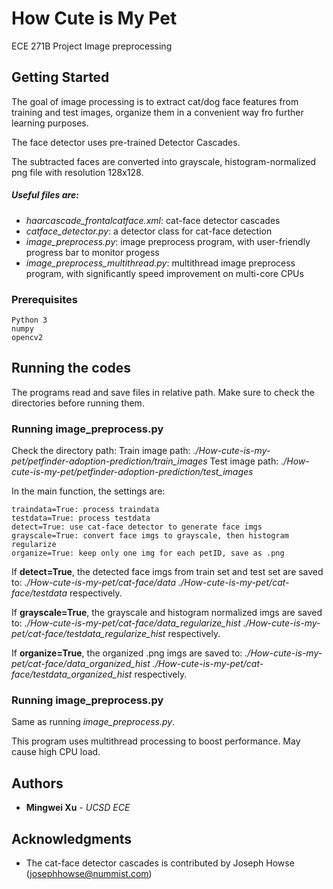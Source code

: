# How Cute is My Pet

ECE 271B Project
Image preprocessing

## Getting Started

The goal of image processing is to extract cat/dog face features from training and test images, organize them in a convenient way fro further learning purposes.

The face detector uses pre-trained Detector Cascades.

The subtracted faces are converted into grayscale, histogram-normalized png file with resolution 128x128.

##### Useful files are:
* *haarcascade_frontalcatface.xml*: cat-face detector cascades
* *catface_detector.py*: a detector class for cat-face detection
* *image_preprocess.py*: image preprocess program, with user-friendly progress bar to monitor progess
* *image_preprocess_multithread.py*: multithread image preprocess program, with significantly speed improvement on multi-core CPUs

### Prerequisites

```
Python 3
numpy
opencv2
```

## Running the codes
The programs read and save files in relative path. Make sure to check the directories before running them.

### Running image_preprocess.py

Check the directory path:
Train image path: *./How-cute-is-my-pet/petfinder-adoption-prediction/train_images*
Test image path: *./How-cute-is-my-pet/petfinder-adoption-prediction/test_images*

In the main function, the settings are:
```
traindata=True: process traindata
testdata=True: process testdata
detect=True: use cat-face detector to generate face imgs
grayscale=True: convert face imgs to grayscale, then histogram regularize
organize=True: keep only one img for each petID, save as .png
```

If **detect=True**, the detected face imgs from train set and test set are saved to:
*./How-cute-is-my-pet/cat-face/data*
*./How-cute-is-my-pet/cat-face/testdata*
respectively.

If **grayscale=True**, the grayscale and histogram normalized imgs are saved to:
*./How-cute-is-my-pet/cat-face/data_regularize_hist*
*./How-cute-is-my-pet/cat-face/testdata_regularize_hist*
respectively.

If **organize=True**, the organized .png imgs are saved to:
*./How-cute-is-my-pet/cat-face/data_organized_hist*
*./How-cute-is-my-pet/cat-face/testdata_organized_hist*
respectively.

### Running image_preprocess.py

Same as running *image_preprocess.py*.

This program uses multithread processing to boost performance. May cause high CPU load.

## Authors

* **Mingwei Xu** - *UCSD ECE*

## Acknowledgments

* The cat-face detector cascades is contributed by Joseph Howse (josephhowse@nummist.com)

